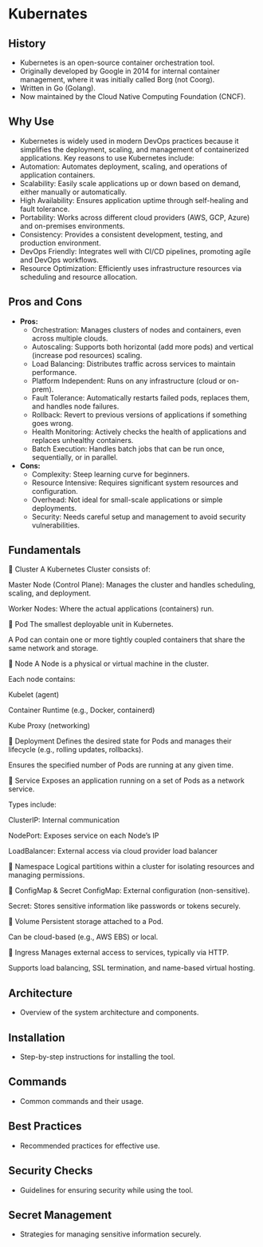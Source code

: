 # Kubernates

## History
- Kubernetes is an open-source container orchestration tool. 
- Originally developed by Google in 2014 for internal container management, where it was initially called Borg (not Coorg). 
- Written in Go (Golang).
- Now maintained by the Cloud Native Computing Foundation (CNCF).

## Why Use
- Kubernetes is widely used in modern DevOps practices because it simplifies the deployment, scaling, and management of containerized applications. Key reasons to use Kubernetes include:
- Automation: Automates deployment, scaling, and operations of application containers.
- Scalability: Easily scale applications up or down based on demand, either manually or automatically.
- High Availability: Ensures application uptime through self-healing and fault tolerance.
- Portability: Works across different cloud providers (AWS, GCP, Azure) and on-premises environments.
- Consistency: Provides a consistent development, testing, and production environment.
- DevOps Friendly: Integrates well with CI/CD pipelines, promoting agile and DevOps workflows.
- Resource Optimization: Efficiently uses infrastructure resources via scheduling and resource allocation.
  
## Pros and Cons
- **Pros:**
  - Orchestration: Manages clusters of nodes and containers, even across multiple clouds.
  - Autoscaling: Supports both horizontal (add more pods) and vertical (increase pod resources) scaling.
  -  Load Balancing: Distributes traffic across services to maintain performance.
  - Platform Independent: Runs on any infrastructure (cloud or on-prem).
  - Fault Tolerance: Automatically restarts failed pods, replaces them, and handles node failures.
  - Rollback: Revert to previous versions of applications if something goes wrong.
  - Health Monitoring: Actively checks the health of applications and replaces unhealthy containers.
  - Batch Execution: Handles batch jobs that can be run once, sequentially, or in parallel.
- **Cons:**
  - Complexity: Steep learning curve for beginners.
  - Resource Intensive: Requires significant system resources and configuration.
  - Overhead: Not ideal for small-scale applications or simple deployments.
  - Security: Needs careful setup and management to avoid security vulnerabilities.

## Fundamentals
🔹 Cluster
A Kubernetes Cluster consists of:

Master Node (Control Plane): Manages the cluster and handles scheduling, scaling, and deployment.

Worker Nodes: Where the actual applications (containers) run.

🔹 Pod
The smallest deployable unit in Kubernetes.

A Pod can contain one or more tightly coupled containers that share the same network and storage.

🔹 Node
A Node is a physical or virtual machine in the cluster.

Each node contains:

Kubelet (agent)

Container Runtime (e.g., Docker, containerd)

Kube Proxy (networking)

🔹 Deployment
Defines the desired state for Pods and manages their lifecycle (e.g., rolling updates, rollbacks).

Ensures the specified number of Pods are running at any given time.

🔹 Service
Exposes an application running on a set of Pods as a network service.

Types include:

ClusterIP: Internal communication

NodePort: Exposes service on each Node’s IP

LoadBalancer: External access via cloud provider load balancer

🔹 Namespace
Logical partitions within a cluster for isolating resources and managing permissions.

🔹 ConfigMap & Secret
ConfigMap: External configuration (non-sensitive).

Secret: Stores sensitive information like passwords or tokens securely.

🔹 Volume
Persistent storage attached to a Pod.

Can be cloud-based (e.g., AWS EBS) or local.

🔹 Ingress
Manages external access to services, typically via HTTP.

Supports load balancing, SSL termination, and name-based virtual hosting.

## Architecture
- Overview of the system architecture and components.

## Installation
- Step-by-step instructions for installing the tool.

## Commands
- Common commands and their usage.

## Best Practices
- Recommended practices for effective use.

## Security Checks
- Guidelines for ensuring security while using the tool.

## Secret Management
- Strategies for managing sensitive information securely.
